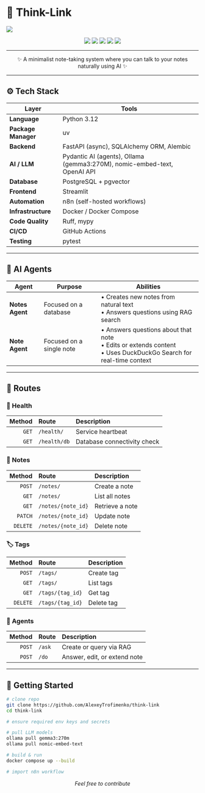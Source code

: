 # 🧠 Think-Link
<img src="https://i.ibb.co/mV668D0p/image.png">

<p align="center">
  <img src="https://img.shields.io/badge/Python-3.12-blue?style=for-the-badge&logo=python">
  <img src="https://img.shields.io/badge/FastAPI-async-success?style=for-the-badge&logo=fastapi">
  <img src="https://img.shields.io/badge/Pydantic AI-agents-ef4444?style=for-the-badge&logo=pydantic">
  <img src="https://img.shields.io/badge/Streamlit-frontend-ff4b4b?style=for-the-badge&logo=streamlit">
  <img src="https://img.shields.io/badge/Docker-compose-0db7ed?style=for-the-badge&logo=docker">
</p>

---

<p align="center">
✨ A minimalist note-taking system where you can talk to your notes naturally using AI ✨
</p>

---

## ⚙️ Tech Stack

| Layer | Tools |
|-------|-------|
| **Language** | Python 3.12 |
| **Package Manager** | uv |
| **Backend** | FastAPI (async), SQLAlchemy ORM, Alembic |
| **AI / LLM** | Pydantic AI (agents), Ollama (gemma3:270M), nomic-embed-text, OpenAI API |
| **Database** | PostgreSQL + pgvector |
| **Frontend** | Streamlit |
| **Automation** | n8n (self-hosted workflows) |
| **Infrastructure** | Docker / Docker Compose |
| **Code Quality** | Ruff, mypy |
| **CI/CD** | GitHub Actions |
| **Testing** | pytest |

---

## 🧩 AI Agents

| Agent | Purpose | Abilities |
|--------|----------|-----------|
| **Notes Agent** | Focused on a database | • Creates new notes from natural text<br>• Answers questions using RAG search |
| **Note Agent**  | Focused on a single note | • Answers questions about that note<br>• Edits or extends content<br>• Uses DuckDuckGo Search for real-time context |

---

## 🔀 Routes

### 🩵 Health
| Method | Route | Description |
|--------:|:------|:-------------|
| `GET` | `/health/` | Service heartbeat |
| `GET` | `/health/db` | Database connectivity check |

### 📝 Notes
| Method | Route | Description |
|--------:|:------|:-------------|
| `POST` | `/notes/` | Create a note |
| `GET` | `/notes/` | List all notes |
| `GET` | `/notes/{note_id}` | Retrieve a note |
| `PATCH` | `/notes/{note_id}` | Update note |
| `DELETE` | `/notes/{note_id}` | Delete note |

### 🏷️ Tags
| Method | Route | Description |
|--------:|:------|:-------------|
| `POST` | `/tags/` | Create tag |
| `GET` | `/tags/` | List tags |
| `GET` | `/tags/{tag_id}` | Get tag |
| `DELETE` | `/tags/{tag_id}` | Delete tag |

### 🤖 Agents
| Method | Route | Description |
|--------:|:------|:-------------|
| `POST` | `/ask` | Create or query via RAG |
| `POST` | `/do` | Answer, edit, or extend note |

---

## 🚀 Getting Started

```bash
# clone repo
git clone https://github.com/AlexeyTrofimenko/think-link
cd think-link

# ensure required env keys and secrets

# pull LLM models
ollama pull gemma3:270m
ollama pull nomic-embed-text

# build & run
docker compose up --build

# import n8n workflow
```

<p align="center"><i>Feel free to contribute</i></p>
